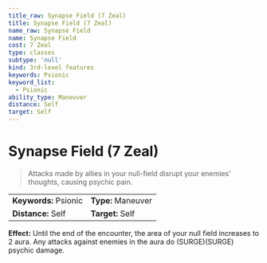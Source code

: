 ```yaml
---
title_raw: Synapse Field (7 Zeal)
title: Synapse Field (7 Zeal)
name_raw: Synapse Field
name: Synapse Field
cost: 7 Zeal
type: classes
subtype: 'null'
kind: 3rd-level features
keywords: Psionic
keyword_list:
  - Psionic
ability_type: Maneuver
distance: Self
target: Self
---
```


# Synapse Field (7 Zeal)

> Attacks made by allies in your null-field disrupt your enemies' thoughts, causing psychic pain.

|                       |                    |
| :-------------------- | :----------------- |
| **Keywords:** Psionic | **Type:** Maneuver |
| **Distance:** Self    | **Target:** Self   |

**Effect:** Until the end of the encounter, the area of your null field increases to 2 aura. Any attacks against enemies in the aura do (SURGE)(SURGE) psychic damage.
